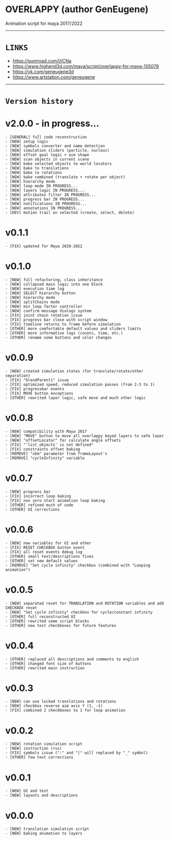 # OVERLAPPY (author GenEugene)
Animation script for maya 2017/2022

---
# `LINKS`
- https://gumroad.com/l/iCNa
- https://www.highend3d.com/maya/script/overlappy-for-maya-105076
- https://vk.com/geneugene3d
- https://www.artstation.com/geneugene

---
# `Version history`

# v2.0.0 - in progress...
	- [GENERAL] full code reconstruction
	- [NEW] setup logic
	- [NEW] symbols converter and name detection
	- [NEW] simulation sliders (particle, nucleus)
	- [NEW] offset goal logic + aim shape
	- [NEW] scan objects in current scene
	- [NEW] bake selected objects to world locators
	- [NEW] bake to translations
	- [NEW] bake to rotations
	- [NEW] bake combined (translate + rotate per object)
	- [NEW] hierarchy mode
	- [NEW] loop mode IN PROGRESS...
	- [NEW] layers logic IN PROGRESS...
	- [NEW] attributes filter IN PROGRESS...
	- [NEW] progress bar IN PROGRESS...
	- [NEW] notifications IN PROGRESS...
	- [NEW] annotations IN PROGRESS...
	- [DEV] motion trail on selected (create, select, delete)

# v0.1.1
	- [FIX] updated for Maya 2020-2022

# v0.1.0
	- [NEW] full refactoring, class inheritance
	- [NEW] collapsed main logic into one block
	- [NEW] execution time log
	- [NEW] SELECT hierarchy button
	- [NEW] hierarchy mode
	- [NEW] splitChains mode
	- [NEW] min loop factor controller
	- [NEW] confirm message dialogs system
	- [FIX] joint chain rotation issue
	- [FIX] progress bar close with script window
	- [FIX] timeline returns to frame before simulation
	- [OTHER] more comfortable default values and sliders limits
	- [OTHER] more informative logs (counts, time, etc.)
	- [OTHER] rename some buttons and color changes

# v0.0.9
	- [NEW] created simulation states (for translate/rotate/other separation)
	- [FIX] "blendParent1" issue
	- [FIX] optimized speed, reduced simulation passes (from 2-3 to 1)
	- [FIX] progressbar events
	- [FIX] MOVE button exceptions
	- [OTHER] rewrited layer logic, safe move and much other logic

# v0.0.8
	- [NEW] compatibility with Maya 2017
	- [NEW] "MOVE" button to move all overlappy keyed layers to safe layer
	- [NEW] "offsetLocator" for calculate angle offsets
	- [FIX] "'list_objects' is not defined"
	- [FIX] constraints offset baking
	- [REMOVE] "sbm" parameter from frameLayout's
	- [REMOVE] "cycleInfinity" variable

# v0.0.7
	- [NEW] progress bar
	- [FIX] incorrect loop baking
	- [FIX] non zero start animation loop baking
	- [OTHER] refined much of code
	- [OTHER] UI corrections

# v0.0.6
	- [NEW] new variables for UI and other
	- [FIX] RESET CHECKBOX button event
	- [FIX] all reset events debug log
	- [OTHER] small text/descriptions fixes
	- [OTHER] set new default values
	- [REMOVE] "Set cycle infinity" checkbox (combined with "Looping animation")

# v0.0.5
	- [NEW] separated reset for TRANSLATION and ROTATION variables and add CHECKBOX reset
	- [NEW] "Set cycle infinity" checkbox for cycle/constant infinity
	- [OTHER] full reconstructed UI
	- [OTHER] rewrited some script blocks
	- [OTHER] new test checkboxes for future features

# v0.0.4
	- [OTHER] replaced all descriptions and comments to english
	- [OTHER] changed font size of buttons
	- [OTHER] rewrited main instruction

# v0.0.3
	- [NEW] can use locked translations and rotations
	- [NEW] checkbox reverse aim axis Y (1, -1)
	- [FIX] combined 2 checkboxes to 1 for loop animation

# v0.0.2
	- [NEW] rotation simulation script
	- [NEW] instruction (rus)
	- [FIX] symbols issue (":" and "|" will replaced by "_" symbol)
	- [OTHER] few text corrections

# v0.0.1
	- [NEW] UI and test
	- [NEW] layouts and descriptions

# v0.0.0
	- [NEW] translation simulation script
	- [NEW] baking animation to layers
